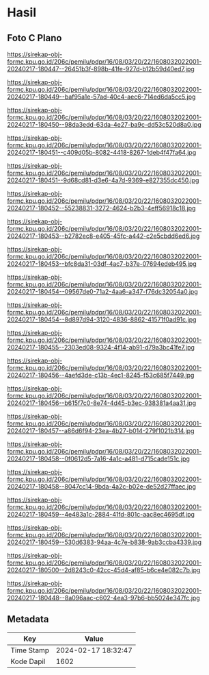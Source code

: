 # Hasil

## Foto C Plano

https://sirekap-obj-formc.kpu.go.id/206c/pemilu/pdpr/16/08/03/20/22/1608032022001-20240217-180447--26451b3f-898b-41fe-927d-b12b59d40ed7.jpg

https://sirekap-obj-formc.kpu.go.id/206c/pemilu/pdpr/16/08/03/20/22/1608032022001-20240217-180449--baf95a1e-57ad-40c4-aec6-714ed6da5cc5.jpg

https://sirekap-obj-formc.kpu.go.id/206c/pemilu/pdpr/16/08/03/20/22/1608032022001-20240217-180450--98da3edd-63da-4e27-ba9c-dd53c520d8a0.jpg

https://sirekap-obj-formc.kpu.go.id/206c/pemilu/pdpr/16/08/03/20/22/1608032022001-20240217-180451--c409d05b-8082-4418-8267-1deb4f47fa64.jpg

https://sirekap-obj-formc.kpu.go.id/206c/pemilu/pdpr/16/08/03/20/22/1608032022001-20240217-180451--9d68cd81-d3e6-4a7d-9369-e827355dc450.jpg

https://sirekap-obj-formc.kpu.go.id/206c/pemilu/pdpr/16/08/03/20/22/1608032022001-20240217-180452--55238831-3272-4624-b2b3-4eff56918c18.jpg

https://sirekap-obj-formc.kpu.go.id/206c/pemilu/pdpr/16/08/03/20/22/1608032022001-20240217-180453--b2782ec8-e405-45fc-a442-c2e5cbdd6ed6.jpg

https://sirekap-obj-formc.kpu.go.id/206c/pemilu/pdpr/16/08/03/20/22/1608032022001-20240217-180453--bfc8da31-03df-4ac7-b37e-07694edeb495.jpg

https://sirekap-obj-formc.kpu.go.id/206c/pemilu/pdpr/16/08/03/20/22/1608032022001-20240217-180454--09567de0-71a2-4aa6-a347-f76dc32054a0.jpg

https://sirekap-obj-formc.kpu.go.id/206c/pemilu/pdpr/16/08/03/20/22/1608032022001-20240217-180454--8d897d94-3120-4836-8862-41571f0ad91c.jpg

https://sirekap-obj-formc.kpu.go.id/206c/pemilu/pdpr/16/08/03/20/22/1608032022001-20240217-180455--2303ed08-9324-4f14-ab91-d79a3bc41fe7.jpg

https://sirekap-obj-formc.kpu.go.id/206c/pemilu/pdpr/16/08/03/20/22/1608032022001-20240217-180456--4aefd3de-c13b-4ec1-8245-f53c685f7449.jpg

https://sirekap-obj-formc.kpu.go.id/206c/pemilu/pdpr/16/08/03/20/22/1608032022001-20240217-180456--b615f7c0-8e74-4d45-b3ec-938381a4aa31.jpg

https://sirekap-obj-formc.kpu.go.id/206c/pemilu/pdpr/16/08/03/20/22/1608032022001-20240217-180457--a86d6f94-23ea-4b27-b014-279f1021b314.jpg

https://sirekap-obj-formc.kpu.go.id/206c/pemilu/pdpr/16/08/03/20/22/1608032022001-20240217-180458--0f0612d5-7a16-4a1c-a481-d715cade151c.jpg

https://sirekap-obj-formc.kpu.go.id/206c/pemilu/pdpr/16/08/03/20/22/1608032022001-20240217-180458--8047cc14-9bda-4a2c-b02e-de52d27ffaec.jpg

https://sirekap-obj-formc.kpu.go.id/206c/pemilu/pdpr/16/08/03/20/22/1608032022001-20240217-180459--4e483a1c-2884-41fd-801c-aac8ec4695df.jpg

https://sirekap-obj-formc.kpu.go.id/206c/pemilu/pdpr/16/08/03/20/22/1608032022001-20240217-180459--530d6383-94aa-4c7e-b838-9ab3ccba4339.jpg

https://sirekap-obj-formc.kpu.go.id/206c/pemilu/pdpr/16/08/03/20/22/1608032022001-20240217-180500--2d8243c0-42cc-45d4-af85-b6ce4e082c7b.jpg

https://sirekap-obj-formc.kpu.go.id/206c/pemilu/pdpr/16/08/03/20/22/1608032022001-20240217-180448--8a096aac-c602-4ea3-97b6-bb5024e347fc.jpg


## Metadata

| Key        | Value               |
| ---------- | ------------------- |
| Time Stamp | 2024-02-17 18:32:47 |
| Kode Dapil | 1602                |



